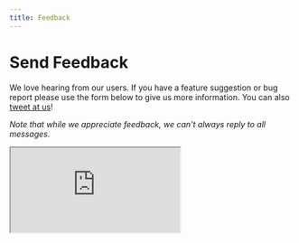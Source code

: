 ```yaml
---
title: Feedback
---
```


# Send Feedback
We love hearing from our users. If you have a feature suggestion or bug report please use the form below to give us more information. You can also [tweet at us](/about)!

_Note that while we appreciate feedback, we can't always reply to all messages._

<iframe class="survey" src="https://mikeblouin.typeform.com/to/q1zGl6" />